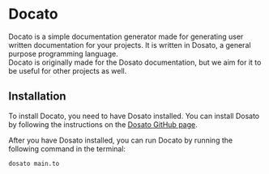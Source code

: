 # Docato

Docato is a simple documentation generator made for generating user written documentation for your projects. It is written in Dosato, a general purpose programming language.<br>
Docato is originally made for the Dosato documentation, but we aim for it to be useful for other projects as well.

## Installation

To install Docato, you need to have Dosato installed. You can install Dosato by following the instructions on the [Dosato GitHub page](https://github.com/Robotnik08/cdosato).<br>

After you have Dosato installed, you can run Docato by running the following command in the terminal:

```bash
dosato main.to
```